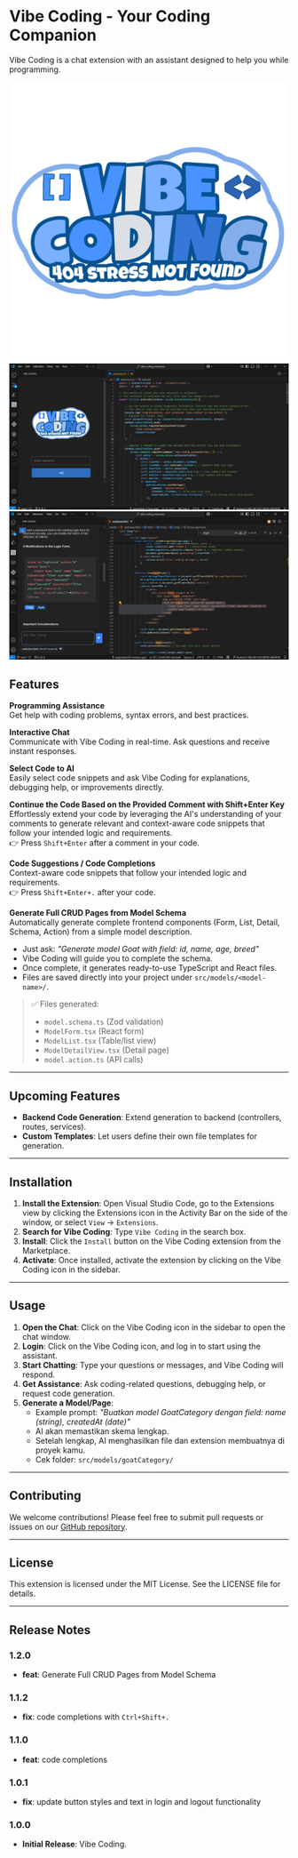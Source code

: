 # Vibe Coding - Your Coding Companion

Vibe Coding is a chat extension with an assistant designed to help you while programming.

![Vibe Coding Logo](media/vibe-coding-logo.png)
![Vibe Coding SS 1](media/vibe-coding-ss-1.png)
![Vibe Coding SS 2](media/vibe-coding-ss-2.png)

## Features

**Programming Assistance**  
Get help with coding problems, syntax errors, and best practices.

**Interactive Chat**  
Communicate with Vibe Coding in real-time. Ask questions and receive instant responses.

**Select Code to AI**  
Easily select code snippets and ask Vibe Coding for explanations, debugging help, or improvements directly.

**Continue the Code Based on the Provided Comment with Shift+Enter Key**  
Effortlessly extend your code by leveraging the AI's understanding of your comments to generate relevant and context-aware code snippets that follow your intended logic and requirements.  
👉 Press `Shift+Enter` after a comment in your code.

**Code Suggestions / Code Completions**  
Context-aware code snippets that follow your intended logic and requirements.  
👉 Press `Shift+Enter+.` after your code.

**Generate Full CRUD Pages from Model Schema**  
Automatically generate complete frontend components (Form, List, Detail, Schema, Action) from a simple model description.  
- Just ask: *"Generate model Goat with field: id, name, age, breed"*
- Vibe Coding will guide you to complete the schema.
- Once complete, it generates ready-to-use TypeScript and React files.
- Files are saved directly into your project under `src/models/<model-name>/`.

> ✅ Files generated:
> - `model.schema.ts` (Zod validation)
> - `ModelForm.tsx` (React form)
> - `ModelList.tsx` (Table/list view)
> - `ModelDetailView.tsx` (Detail page)
> - `model.action.ts` (API calls)

---

## Upcoming Features

- **Backend Code Generation**: Extend generation to backend (controllers, routes, services).
- **Custom Templates**: Let users define their own file templates for generation.

---

## Installation

1. **Install the Extension**: Open Visual Studio Code, go to the Extensions view by clicking the Extensions icon in the Activity Bar on the side of the window, or select `View` → `Extensions`.
2. **Search for Vibe Coding**: Type `Vibe Coding` in the search box.
3. **Install**: Click the `Install` button on the Vibe Coding extension from the Marketplace.
4. **Activate**: Once installed, activate the extension by clicking on the Vibe Coding icon in the sidebar.

---

## Usage

1. **Open the Chat**: Click on the Vibe Coding icon in the sidebar to open the chat window.
2. **Login**: Click on the Vibe Coding icon, and log in to start using the assistant.
3. **Start Chatting**: Type your questions or messages, and Vibe Coding will respond.
4. **Get Assistance**: Ask coding-related questions, debugging help, or request code generation.
5. **Generate a Model/Page**:
   - Example prompt: *"Buatkan model GoatCategory dengan field: name (string), createdAt (date)"*
   - AI akan memastikan skema lengkap.
   - Setelah lengkap, AI menghasilkan file dan extension membuatnya di proyek kamu.
   - Cek folder: `src/models/goatCategory/`

---

## Contributing

We welcome contributions! Please feel free to submit pull requests or issues on our [GitHub repository](https://github.com/asepindrak/vibe-coding-extension).

---

## License

This extension is licensed under the MIT License. See the LICENSE file for details.

---

## Release Notes

### 1.2.0
- **feat**: Generate Full CRUD Pages from Model Schema

### 1.1.2
- **fix**: code completions with `Ctrl+Shift+.`

### 1.1.0
- **feat**: code completions

### 1.0.1
- **fix**: update button styles and text in login and logout functionality

### 1.0.0
- **Initial Release**: Vibe Coding.